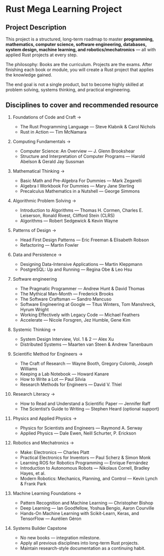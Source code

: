 # Rust Mega Learning Project

## Project Description

This project is a structured, long-term roadmap to master **programming, mathematics, computer science, software engineering, databases, system design, machine learning, and robotics/mechatronics** — all with applied Rust projects at every step.

The philosophy: Books are the curriculum. Projects are the exams.
After finishing each book or module, you will create a Rust project that applies the knowledge gained.

The end goal is not a single product, but to become highly skilled at problem solving, systems thinking, and practical engineering.

## Disciplines to cover and recommended resource

 1. Foundations of Code and Craft →
    - The Rust Programming Language — Steve Klabnik & Carol Nichols
    - Rust in Action — Tim McNamara

 1. Computing Fundamentals →
    - Computer Science: An Overview — J. Glenn Brookshear
    - Structure and Interpretation of Computer Programs — Harold Abelson & Gerald Jay Sussman

 1. Mathematical Thinking →
    - Basic Math and Pre-Algebra For Dummies — Mark Zegarelli
    - Algebra I Workbook For Dummies — Mary Jane Sterling
    - Precalculus Mathematics in a Nutshell — George Simmons

 1. Algorithmic Problem Solving →
    - Introduction to Algorithms — Thomas H. Cormen, Charles E. Leiserson, Ronald Rivest, Clifford Stein (CLRS)
    - Algorithms — Robert Sedgewick & Kevin Wayne

 1. Patterns of Design →
    - Head First Design Patterns — Eric Freeman & Elisabeth Robson
    - Refactoring — Martin Fowler

 1. Data and Persistence →
    - Designing Data-Intensive Applications — Martin Kleppmann
    - PostgreSQL: Up and Running — Regina Obe & Leo Hsu

 1. Software engineering
    - The Pragmatic Programmer — Andrew Hunt & David Thomas
    - The Mythical Man-Month — Frederick Brooks
    - The Software Craftsman — Sandro Mancuso
    - Software Engineering at Google — Titus Winters, Tom Manshreck, Hyrum Wright
    - Working Effectively with Legacy Code — Michael Feathers
    - Accelerate — Nicole Forsgren, Jez Humble, Gene Kim

 1. Systemic Thinking →
    - System Design Interview, Vol. 1 & 2 — Alex Xu
    - Distributed Systems — Maarten van Steen & Andrew Tanenbaum

 1. Scientific Method for Engineers →
    - The Craft of Research — Wayne Booth, Gregory Colomb, Joseph Williams
    - Keeping a Lab Notebook — Howard Kanare
    - How to Write a Lot — Paul Silvia
    - Research Methods for Engineers — David V. Thiel

 1. Research Literacy →
    - How to Read and Understand a Scientific Paper — Jennifer Raff
    - The Scientist’s Guide to Writing — Stephen Heard (optional support)

 1. Physics and Applied Physics →
    - Physics for Scientists and Engineers — Raymond A. Serway
    - Applied Physics — Dale Ewen, Neill Schurter, P. Erickson

 1. Robotics and Mechatronics →
    - Make: Electronics — Charles Platt
    - Practical Electronics for Inventors — Paul Scherz & Simon Monk
    - Learning ROS for Robotics Programming — Enrique Fernández
    - Introduction to Autonomous Robots — Nikolaus Correll, Bradley Hayes, et al.
    - Modern Robotics: Mechanics, Planning, and Control — Kevin Lynch & Frank Park

 1. Machine Learning Foundations →
    - Pattern Recognition and Machine Learning — Christopher Bishop
    - Deep Learning — Ian Goodfellow, Yoshua Bengio, Aaron Courville
    - Hands-On Machine Learning with Scikit-Learn, Keras, and TensorFlow — Aurélien Géron

 1. Systems Builder Capstone
    - No new books — integration milestone.
    - Apply all previous disciplines into long-term Rust projects.
    - Maintain research-style documentation as a continuing habit.
